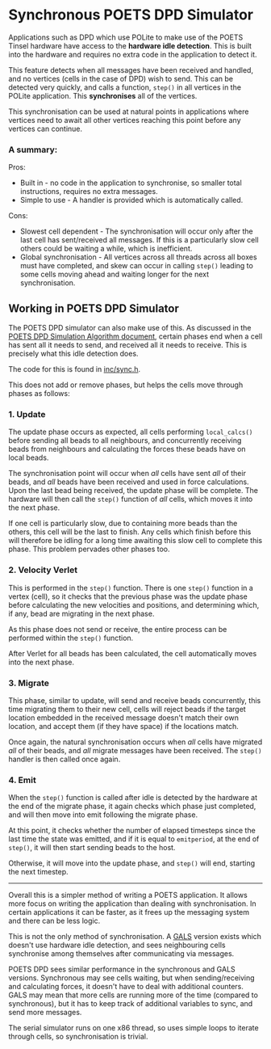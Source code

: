 # Synchronous POETS DPD Simulator

Applications such as DPD which use POLite to make use of the POETS Tinsel
hardware have access to the **hardware idle detection**. This is built into the
hardware and requires no extra code in the application to detect it.

This feature detects when all messages have been received and handled, and no
vertices (cells in the case of DPD) wish to send. This can be detected very
quickly, and calls a function, `step()` in all vertices in the POLite
application. This **synchronises** all of the vertices.

This synchronisation can be used at natural points in applications where
vertices need to await all other vertices reaching this point before any
vertices can continue.

### A summary:

Pros:

- Built in - no code in the application to synchronise, so smaller total
instructions, requires no extra messages.
- Simple to use - A handler is provided which is automatically called.

Cons:

- Slowest cell dependent - The synchronisation will occur only after the last
cell has sent/received all messages. If this is a particularly slow cell others
could be waiting a while, which is inefficient.
- Global synchronisation - All vertices across all threads across all boxes must
have completed, and skew can occur in calling `step()` leading to some cells
moving ahead and waiting longer for the next synchronisation.

## Working in POETS DPD Simulator

The POETS DPD simulator can also make use of this. As discussed in the [POETS
DPD Simulation Algorithm document](./poets-dpd-simulation.md), certain phases
end when a cell has sent all it needs to send, and received all it needs to
receive. This is precisely what this idle detection does.

The code for this is found in [inc/sync.h](../inc/sync.h).

This does not add or remove phases, but helps the cells move through phases as
follows:

### 1. Update

The update phase occurs as expected, all cells performing `local_calcs()` before
sending all beads to all neighbours, and concurrently receiving beads from
neighbours and calculating the forces these beads have on local beads.

The synchronisation point will occur when *all* cells have sent *all* of their
beads, and *all* beads have been received and used in force calculations. Upon
the last bead being received, the update phase will be complete. The hardware
will then call the `step()` function of *all* cells, which moves it into the
next phase.

If one cell is particularly slow, due to containing more beads than the others,
this cell will be the last to finish. Any cells which finish before this will
therefore be idling for a long time awaiting this slow cell to complete this
phase. This problem pervades other phases too.

### 2. Velocity Verlet

This is performed in the `step()` function. There is one `step()` function in a
vertex (cell), so it checks that the previous phase was the update phase before
calculating the new velocities and positions, and determining which, if any,
bead are migrating in the next phase.

As this phase does not send or receive, the entire process can be performed
within the `step()` function.

After Verlet for all beads has been calculated, the cell automatically moves
into the next phase.

### 3. Migrate

This phase, similar to update, will send and receive beads concurrently, this
time migrating them to their new cell, cells will reject beads if the target
location embedded in the received message doesn't match their own location, and
accept them (if they have space) if the locations match.

Once again, the natural synchronisation occurs when *all* cells have migrated *all*
of their beads, and *all* migrate messages have been received. The `step()`
handler is then called once again.

### 4. Emit

When the `step()` function is called after idle is detected by the hardware at
the end of the migrate phase, it again checks which phase just completed, and
will then move into emit following the migrate phase.

At this point, it checks whether the number of elapsed timesteps since the last
time the state was emitted, and if it is equal to `emitperiod`, at the end of
`step()`, it will then start sending beads to the host.

Otherwise, it will move into the update phase, and `step()` will end, starting
the next timestep.

------------------------------------------------------------------------------

Overall this is a simpler method of writing a POETS application. It
allows more focus on writing the application than dealing with synchronisation.
In certain applications it can be faster, as it frees up the messaging system
and there can be less logic.

This is not the only method of synchronisation. A [GALS](./gals-simulator.md)
version exists which doesn't use hardware idle detection, and sees neighbouring
cells synchronise among themselves after communicating via messages.

POETS DPD sees similar performance in the synchronous and GALS versions.
Synchronous may see cells waiting, but when sending/receiving and calculating
forces, it doesn't have to deal with additional counters. GALS may mean that
more cells are running more of the time (compared to synchronous), but it has to
keep track of additional variables to sync, and send more messages.

The serial simulator runs on one x86 thread, so uses simple loops to iterate
through cells, so synchronisation is trivial.
